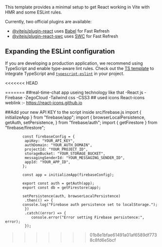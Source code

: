 

This template provides a minimal setup to get React working in Vite with HMR and some ESLint rules.

Currently, two official plugins are available:

- [@vitejs/plugin-react](https://github.com/vitejs/vite-plugin-react/blob/main/packages/plugin-react/README.md) uses [Babel](https://babeljs.io/) for Fast Refresh
- [@vitejs/plugin-react-swc](https://github.com/vitejs/vite-plugin-react-swc) uses [SWC](https://swc.rs/) for Fast Refresh

## Expanding the ESLint configuration

If you are developing a production application, we recommend using TypeScript and enable type-aware lint rules. Check out the [TS template](https://github.com/vitejs/vite/tree/main/packages/create-vite/template-react-ts) to integrate TypeScript and [`typescript-eslint`](https://typescript-eslint.io) in your project.

<<<<<<< HEAD

=======
##real-time-chat app useing technology like that 
   -React js 
   -Firebase
   -ZegoCloud
   -Tailwind css
   -CSS3
         ## used icons React-icons weblink :- https://react-icons.github.io

 ##Add your new API KEY to the script inside src/firebase.js
        import { initializeApp } from "firebase/app";
            import {
              browserLocalPersistence,
              getAuth,
              setPersistence,
            } from "firebase/auth";
            import { getFirestore } from "firebase/firestore";
            
            const firebaseConfig = {
             apiKey: "YOUR_API_KEY",
             authDomain: "YOUR_AUTH_DOMAIN",
             projectId: "YOUR_PROJECT_ID",
             storageBucket: "YOUR_STORAGE_BUCKET",
             messagingSenderId: "YOUR_MESSAGING_SENDER_ID",
             appId: "YOUR_APP_ID",
            };
            
            const app = initializeApp(firebaseConfig);
            
            export const auth = getAuth(app);
            export const db = getFirestore(app);
            
            setPersistence(auth, browserLocalPersistence)
             .then(() => {
            console.log("Firebase auth persistence set to localStorage.");
             })
             .catch((error) => {
                console.error("Error setting Firebase persistence:", error);
             });


         
>>>>>>> 01b8e1bfae61491a01af6589df7738c8fd6e5bcf
